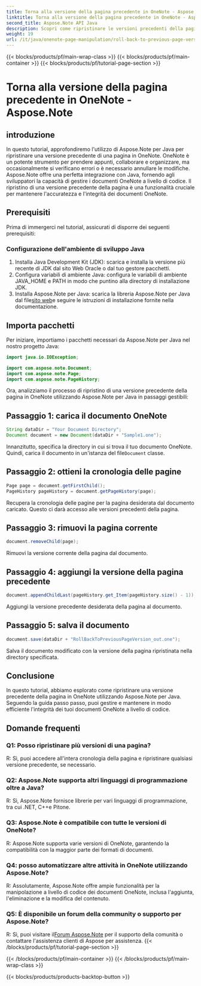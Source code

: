 ```yaml
---
title: Torna alla versione della pagina precedente in OneNote - Aspose.Note
linktitle: Torna alla versione della pagina precedente in OneNote - Aspose.Note
second_title: Aspose.Note API Java
description: Scopri come ripristinare le versioni precedenti della pagina in OneNote utilizzando Aspose.Note per Java. Segui questa guida passo passo per una gestione efficiente dei documenti.
weight: 19
url: /it/java/onenote-page-manipulation/roll-back-to-previous-page-version/
---
```


{{< blocks/products/pf/main-wrap-class >}}
{{< blocks/products/pf/main-container >}}
{{< blocks/products/pf/tutorial-page-section >}}

# Torna alla versione della pagina precedente in OneNote - Aspose.Note

## introduzione

In questo tutorial, approfondiremo l'utilizzo di Aspose.Note per Java per ripristinare una versione precedente di una pagina in OneNote. OneNote è un potente strumento per prendere appunti, collaborare e organizzare, ma occasionalmente si verificano errori o è necessario annullare le modifiche. Aspose.Note offre una perfetta integrazione con Java, fornendo agli sviluppatori la capacità di gestire i documenti OneNote a livello di codice. Il ripristino di una versione precedente della pagina è una funzionalità cruciale per mantenere l'accuratezza e l'integrità dei documenti OneNote.

## Prerequisiti

Prima di immergerci nel tutorial, assicurati di disporre dei seguenti prerequisiti:

### Configurazione dell'ambiente di sviluppo Java
1. Installa Java Development Kit (JDK): scarica e installa la versione più recente di JDK dal sito Web Oracle o dal tuo gestore pacchetti.
2. Configura variabili di ambiente Java: configura le variabili di ambiente JAVA_HOME e PATH in modo che puntino alla directory di installazione JDK.
3.  Installa Aspose.Note per Java: scarica la libreria Aspose.Note per Java dal file[sito web](https://purchase.aspose.com/buy)e seguire le istruzioni di installazione fornite nella documentazione.

## Importa pacchetti

Per iniziare, importiamo i pacchetti necessari da Aspose.Note per Java nel nostro progetto Java:

```java
import java.io.IOException;

import com.aspose.note.Document;
import com.aspose.note.Page;
import com.aspose.note.PageHistory;
```

Ora, analizziamo il processo di ripristino di una versione precedente della pagina in OneNote utilizzando Aspose.Note per Java in passaggi gestibili:

## Passaggio 1: carica il documento OneNote
```java
String dataDir = "Your Document Directory";
Document document = new Document(dataDir + "Sample1.one");
```
 Innanzitutto, specifica la directory in cui si trova il tuo documento OneNote. Quindi, carica il documento in un'istanza del file`Document` classe.

## Passaggio 2: ottieni la cronologia delle pagine
```java
Page page = document.getFirstChild();
PageHistory pageHistory = document.getPageHistory(page);
```
Recupera la cronologia delle pagine per la pagina desiderata dal documento caricato. Questo ci darà accesso alle versioni precedenti della pagina.

## Passaggio 3: rimuovi la pagina corrente
```java
document.removeChild(page);
```
Rimuovi la versione corrente della pagina dal documento.

## Passaggio 4: aggiungi la versione della pagina precedente
```java
document.appendChildLast(pageHistory.get_Item(pageHistory.size() - 1));
```
Aggiungi la versione precedente desiderata della pagina al documento.

## Passaggio 5: salva il documento
```java
document.save(dataDir + "RollBackToPreviousPageVersion_out.one");
```
Salva il documento modificato con la versione della pagina ripristinata nella directory specificata.

## Conclusione

In questo tutorial, abbiamo esplorato come ripristinare una versione precedente della pagina in OneNote utilizzando Aspose.Note per Java. Seguendo la guida passo passo, puoi gestire e mantenere in modo efficiente l'integrità dei tuoi documenti OneNote a livello di codice.

## Domande frequenti

### Q1: Posso ripristinare più versioni di una pagina?

R: Sì, puoi accedere all'intera cronologia della pagina e ripristinare qualsiasi versione precedente, se necessario.

### Q2: Aspose.Note supporta altri linguaggi di programmazione oltre a Java?

R: Sì, Aspose.Note fornisce librerie per vari linguaggi di programmazione, tra cui .NET, C++e Pitone.

### Q3: Aspose.Note è compatibile con tutte le versioni di OneNote?

R: Aspose.Note supporta varie versioni di OneNote, garantendo la compatibilità con la maggior parte dei formati di documenti.

### Q4: posso automatizzare altre attività in OneNote utilizzando Aspose.Note?

R: Assolutamente, Aspose.Note offre ampie funzionalità per la manipolazione a livello di codice dei documenti OneNote, inclusa l'aggiunta, l'eliminazione e la modifica del contenuto.

### Q5: È disponibile un forum della community o supporto per Aspose.Note?

 R: Sì, puoi visitare il[Forum Aspose.Note](https://forum.aspose.com/c/note/28) per il supporto della comunità o contattare l'assistenza clienti di Aspose per assistenza.
{{< /blocks/products/pf/tutorial-page-section >}}

{{< /blocks/products/pf/main-container >}}
{{< /blocks/products/pf/main-wrap-class >}}

{{< blocks/products/products-backtop-button >}}
